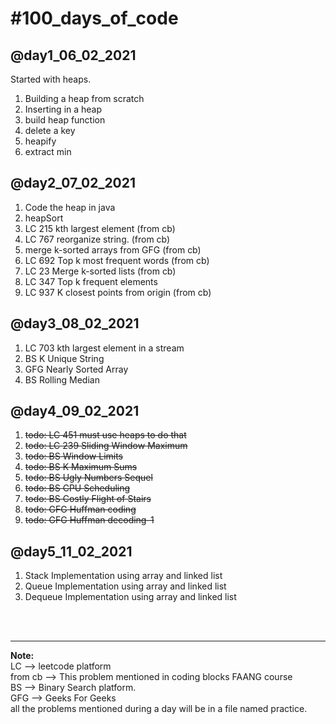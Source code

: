 <h1>#100_days_of_code</h1>
    <h2>@day1_06_02_2021</h2>
        Started with heaps.
        <ol>
        <li>Building a heap from scratch</li>
        <li>Inserting in a heap</li>
        <li>build heap function</li>
        <li>delete a key</li>
        <li>heapify</li>
        <li>extract min</li>
        </ol>
    <h2>@day2_07_02_2021</h2>
        <ol>
        <li>Code the heap in java</li>
        <li>heapSort</li>
        <li>LC 215 kth largest element (from cb)</li>
        <li>LC 767 reorganize string. (from cb)</li>
        <li>merge k-sorted arrays from GFG (from cb)</li>
        <li>LC 692 Top k most frequent words (from cb)</li>
        <li> LC 23 Merge k-sorted lists (from cb)</li>
        <li>LC 347 Top k frequent elements</li>
        <li>LC 937 K closest points from origin (from cb)</li>
        </ol>
    <h2>@day3_08_02_2021</h2>
        <ol>
        <li>LC 703 kth largest element in a stream</li>
        <li>BS K Unique String</li>
        <li>GFG Nearly Sorted Array</li>
        <li>BS Rolling Median</li>
        </ol>
    <h2>@day4_09_02_2021</h2>
        <ol>
            <s><li>todo: LC 451 must use heaps to do that</li></s>
            <s><li>todo: LC 239 Sliding Window Maximum</li></s>
            <s><li>todo: BS Window Limits</li></s>
            <s><li>todo: BS K Maximum Sums</li></s>
            <s><li>todo: BS Ugly Numbers Sequel</li></s>
            <s><li>todo: BS CPU Scheduling</li></s>
            <s><li>todo: BS Costly Flight of Stairs</li></s>
            <s><li>todo: GFG Huffman coding</li></s>
            <s><li>todo: GFG Huffman decoding-1 </li></s>
        </ol>
    <h2>@day5_11_02_2021</h2>
    <ol>
        <li>Stack Implementation using array and linked list</li>
        <li>Queue Implementation using array and linked list</li>
        <li>Dequeue Implementation using array and linked list</li>
    </ol>
<br/>
<br/>
<hr>
<p>
    <b>Note: </b> <br/>
    LC --> leetcode platform <br/>
    from cb --> This problem mentioned in coding blocks FAANG course <br/>
    BS --> Binary Search platform. <br/>
    GFG --> Geeks For Geeks <br/>
    all the problems mentioned during a day will be in a file named practice.<br/>
</p>
    
